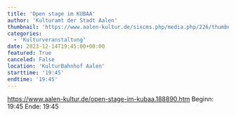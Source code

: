 ```yaml
---
title: 'Open stage im KUBAA'
author: 'Kulturamt der Stadt Aalen'
thumbnail: 'https://www.aalen-kultur.de/sixcms.php/media.php/226/thumbnails/KUBAAstageHausband2023-01-12%40Holger%20Bewersdorf13.jpg.598724.jpg'
categories:
  - 'Kulturveranstaltung'
date: 2023-12-14T19:45:00+00:00
featured: True
canceled: False
location: 'KulturBahnhof Aalen'
starttime: '19:45'
endtime: '19:45'
---
```

https://www.aalen-kultur.de/open-stage-im-kubaa.188890.htm
Beginn: 19:45
 Ende: 19:45